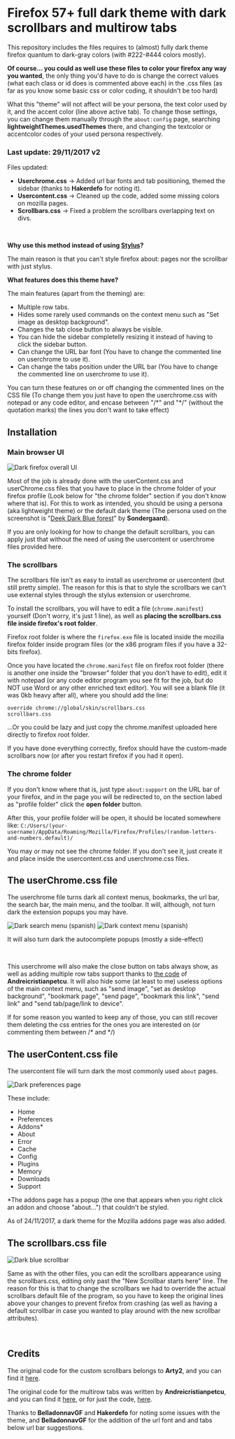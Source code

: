 <h1>Firefox 57+ full dark theme with dark scrollbars and multirow tabs</h1>

<p>This repository includes the files requires to (almost) fully dark theme firefox quantum to dark-gray colors 
(with #222-#444 colors mostly). </p>
<p><b>Of course... you could as well use these files to color your firefox any way you wanted</b>, the only thing you'd have to do
is change the correct values (what each class or id does is commented above each) in the .css files (as far as you know some 
basic css or color coding, it shouldn't be too hard)</p>
<p>What this "theme" will not affect will be your persona, the text color used by it, and the accent color (line above active tab). To change those settings, you can change them manually through the <code>about:config</code> page, searching 
<b>lightweightThemes.usedThemes</b> there, and changing the textcolor or accentcolor codes of your used persona respectively.</p>
<h3>Last update: <b>29/11/2017 v2</b></h3>
<p>Files updated:</p>
<ul>
  <li><b>Userchrome.css</b> -> Added url bar fonts and tab positioning, themed the sidebar (thanks to <b>Hakerdefo</b> for noting it).</li>
  <li><b>Usercontent.css</b> -> Cleaned up the code, added some missing colors on mozilla pages.</li>
  <li><b>Scrollbars.css</b> -> Fixed a problem the scrollbars overlapping text on divs.</li>
</ul><br />
<p><b>Why use this method instead of using <a href="https://addons.mozilla.org/es/firefox/addon/styl-us/">Stylus</a>?</b></p>
<p>The main reason is that you can't style firefox about: pages nor the scrollbar with just stylus.</p>
<p><b>What features does this theme have?</b></p>
<p>The main features (apart from the theming) are:</p>
<ul>
  <li>Multiple row tabs.</li>
  <li>Hides some rarely used commands on the context menu such as "Set image as desktop background".</li>
  <li>Changes the tab close button to always be visible.</li>
  <li>You can hide the sidebar completelly resizing it instead of having to click the sidebar button.</li>
  <li>Can change the URL bar font (You have to change the commented line on userchrome to use it).</li>
  <li>Can change the tabs position under the URL bar (You have to change the commented line on userchrome to use it).</li>
</ul>
<p>You can turn these features on or off changing the commented lines on the CSS file (To change them you just have to open the userchrome.css with notepad or any code editor, and encase between "/*" and "*/" (without the quotation marks) the lines you don't want to take effect)</p>

<h2>Installation</h2>

<h3>Main browser UI</h3>

<img src="https://i.imgur.com/dmIuudb.png" title="Dark firefox overall UI" />

<p>Most of the job is already done with the userContent.css and userChrome.css files that you have to place in the 
chrome folder of your firefox profile (Look below for "the chrome folder" section if you don't know where that is). For this to work as intended, you should be using a persona (aka lightweight theme) or the default dark theme (The persona used on the screenshot is "<a href="https://addons.mozilla.org/en-US/firefox/addon/deep-dark-blue-forest/">Deek Dark Blue forest</a>" by <b>Sondergaard</b>).</p>
<p>If you are only looking for how to change the default scrollbars, you can apply just that without the need
of using the usercontent or userchrome files provided here.</p>

<h3>The scrollbars</h3>
<p>The scrollbars file isn't as easy to install as userchrome or usercontent (but still pretty simple). 
The reason for this is that to style the scrollbars we can't use external styles through the stylus extension or userchrome.</p>
<p>To install the scrollbars, you will have to edit a file (<code>chrome.manifest</code>) yourself (Don't worry, it's just 1 line), 
as well as <b>placing the scrollbars.css file inside firefox's root folder</b>.</p> 
<p>Firefox root folder is where the <code>firefox.exe</code> file is located inside the mozilla firefox folder inside program 
files (or the x86 program files if you have a 32-bits firefox).</p>
<p>Once you have located the <code>chrome.manifest</code> file on firefox root folder (there is another one inside the "browser" folder that you don't have to edit), edit it with notepad (or any code editor program you see fit for the
job, but do NOT use Word or any other enriched text editor). You will see a blank file (it was 0kb heavy after all), where you should add the line:</p>

<code>override chrome://global/skin/scrollbars.css scrollbars.css</code>

<p>...Or you could be lazy and just copy the chrome.manifest uploaded here directly to firefox root folder.</p>
<p>If you have done everything correctly, firefox should have the custom-made scrollbars now (or after you restart firefox if
you had it open).</p>
<h3>The chrome folder</h3>
<p>If you don't know where that is, just type <code>about:support</code> on the URL bar of your firefox, and in the page
you will be redirected to, on the section labed as "profile folder" click the <b>open folder</b> button.</p>
<p>After this, your profile folder will be open, it should be located somewhere like: 
<code>C:/Users/(your-username)/AppData/Roaming/Mozilla/Firefox/Profiles/(random-letters-and-numbers.default)/</code><p>
<p>You may or may not see the chrome folder. If you don't see it, just create it and place inside the 
usercontent.css and userchrome.css files.<p>


<h2>The userChrome.css file</h2>

<p>The userchrome file turns dark all context menus, bookmarks, the url bar, the search bar, the main menu, and the toolbar. 
It will, although, not turn dark the extension popups you may have. <p>
<img src="https://i.imgur.com/wWjBcqz.png" title="Dark search menu (spanish)" />
<img src="https://i.imgur.com/7zj3SSq.png" title="Dark context menu (spanish)" />
<p>It will also turn dark the autocomplete popups (mostly a side-effect)</p>
<br />

<p>This userchrome will also make the close button on tabs always show, as well as adding multiple row tabs support thanks to <a href="https://github.com/andreicristianpetcu/UserChrome-Tweaks/blob/09fa38a304af88b685f4086bc8ea9997dd7db0fd/tabs/multi_row_tabs_firefox_v57.css">the code</a> of <b>Andreicristianpetcu</b>. It will also hide some (at least to me) useless options of the main context menu, such as "send image", 
"set as desktop background", "bookmark page", "send page", "bookmark this link", "send link" and "send tab/page/link to device".</p>
<p>If for some reason you wanted to keep any of those, you can still recover them deleting the css entries for the ones you are 
interested on (or commenting them between /* and */)</p>


<h2>The userContent.css file</h2>

<p>The usercontent file will turn dark the most commonly used <code>about</code> pages.</p>
<img src="https://i.imgur.com/e4zVTC7.png" title="Dark preferences page" /></a>
<p>These include:</p>
<ul>
  <li>Home</li>
  <li>Preferences</li>
  <li>Addons*</li>
  <li>About</li>
  <li>Error</li>
  <li>Cache</li>
  <li>Config</li>
  <li>Plugins</li>
  <li>Memory</li>
  <li>Downloads</li>
  <li>Support</li>
</ul>

<p>*The addons page has a popup (the one that appears when you right click an addon and choose "about...") that couldn't be
styled.</p>
<p>As of 24/11/2017, a dark theme for the Mozilla addons page was also added.</p>

<h2>The scrollbars.css file</h2>
<img src="https://i.imgur.com/2WBVmxY.png?1" title="Dark blue scrollbar" /></a>

<p>Same as with the other files, you can edit the scrollbars appearance using the scrollbars.css, editing only past the 
"New Scrollbar starts here" line. The reason for this is that to change the scrollbars we had to override the actual scrollbars
default file of the program, so you have to keep the original lines above your changes to prevent firefox from crashing (as
well as having a default scrollbar in case you wanted to play around with the new scrollbar attributes).</p> <br />
<h2>Credits</h2>
<p>The original code for the custom scrollbars belongs to <b>Arty2</b>, and you can find it <a href="https://gist.github.com/Arty2/fdf19aea2c601032410516f059d58eb1">here</a>.
<p>The original code for the multirow tabs was written by <b>Andreicristianpetcu</b>, and you can find it <a href="https://discourse.mozilla.org/t/tabs-in-two-or-more-rows-like-tabmixpro-in-quantum/21657/2">here</a>, or for just the code, <a href="https://github.com/andreicristianpetcu/UserChrome-Tweaks/blob/09fa38a304af88b685f4086bc8ea9997dd7db0fd/tabs/multi_row_tabs_firefox_v57.css">here</a>.
<p>Thanks to <b>BelladonnavGF</b> and <b>Hakerdefo</b> for noting some issues with the theme, and <b>BelladonnavGF</b> for the addition of the url font and and tabs below url bar suggestions.</p>
